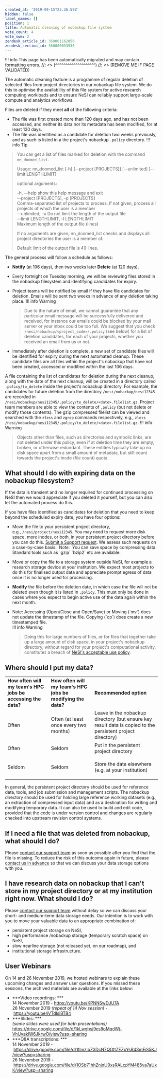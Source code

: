 ```yaml
---
created_at: '2019-09-15T23:36:59Z'
hidden: false
label_names: []
position: 1
title: Automatic cleaning of nobackup file system
vote_count: 4
vote_sum: 2
zendesk_article_id: 360001162856
zendesk_section_id: 360000033936
---
```




[//]: <> (REMOVE ME IF PAGE VALIDATED)
[//]: <> (vvvvvvvvvvvvvvvvvvvv)
!!! info
    This page has been automatically migrated and may contain formatting errors.
[//]: <> (^^^^^^^^^^^^^^^^^^^^)
[//]: <> (REMOVE ME IF PAGE VALIDATED)

The automatic cleaning feature is a programme of regular deletion of
selected files from project directories in our nobackup file system. We
do this to optimise the availability of this file system for active
research computing workloads and to ensure NeSI can reliably support
large-scale compute and analytics workflows.

Files are deleted if they meet **all** of the following criteria:

-   The file was first created more than 120 days ago, and has not been
    accessed, and neither its data nor its metadata has been modified,
    for at least 120 days.
-   The file was identified as a candidate for deletion two weeks
    previously, and as such is listed in a the project's
    nobackup `.policy` directory.
!!! info Tip
>
> You can get a list of files marked for deletion with the command
> `nn_doomed_list`.
>
> Usage: nn\_doomed\_list \[-h\] \[--project \[PROJECTS\]\]
> \[--unlimited\] \[--limit LENGTHLIMIT\]
>
> optional arguments:
>
> -h, --help show this help message and exit  
> --project \[PROJECTS\], -p \[PROJECTS\]  
> Comma-separated list of projects to process. If not given, process all
> projects of which the user is a member  
> --unlimited, -u Do not limit the length of the output file  
> --limit LENGTHLIMIT, -l LENGTHLIMIT  
> Maximum length of the output file (lines)
>
> If no arguments are given, nn\_doomed\_list checks and displays all
> project directories the user is a member of. 
>
> Default limit of the output file is 40 lines. 

The general process will follow a schedule as follows:

-   **Notify** (at 106 days), then two weeks later **Delete** (at 120
    days).

-   Every fortnight on Tuesday morning, we will be reviewing files
    stored in the nobackup filesystem and identifying candidates for
    expiry.

-   Project teams will be notified by email if they have file candidates
    for deletion. Emails will be sent two weeks in advance of any
    deletion taking place.
!!! info Warning
    >
    > Due to the nature of email, we cannot guarantee that any
    > particular email message will be successfully delivered and
    > received, for instance our emails could be blocked by your mail
    > server or your inbox could be too full. We suggest that you check
    > `/nesi/nobackup/<project_code>/.policy` (see below) for a list of
    > deletion candidates, for each of your projects, whether you
    > received an email from us or not.

-   Immediately after deletion is complete, a new set of candidate files
    will be identified for expiry during the next automated cleanup.
    These candidate files are all files within the project's nobackup
    that have not been created, accessed or modified within the last 106
    days.

A file containing the list of candidates for deletion during the next
cleanup, along with the date of the next cleanup, will be created in a
directory called `.policy/to_delete` inside the project's nobackup
directory. For example, the candidates for future deletion from the
directory `/nesi/nobackup/nesi12345` are recorded in
`/nesi/nobackup/nesi12345/.policy/to_delete/<date>.filelist.gz`. Project
team members are able to view the contents of `.policy` (but not delete
or modify those contents). The gzip compressed filelist can be viewed
and searched with the `zless` and `zgrep` commands respectively, e.g.,
`zless /nesi/nobackup/nesi12345/.policy/to_delete/<date>.filelist.gz`.
!!! info Warning
>
> Objects other than files, such as directories and symbolic links, are
> not deleted under this policy, even if at deletion time they are
> empty, broken, or otherwise redundant. These entities typically take
> up no disk space apart from a small amount of metadata, but still
> count towards the project's inode (file count) quota.

## What should I do with expiring data on the nobackup filesystem?

If the data is transient and no longer required for continued processing
on NeSI then we would appreciate if you deleted it yourself, but you can
also let the automated process do this.

If you have files identified as candidates for deletion that you need to
keep beyond the scheduled expiry date, you have four options:

-   Move the file to your persistent project directory,
    e.g., `/nesi/project/nesi12345`. You may need to request more disk
    space, more inodes, or both, in your persistent project directory
    before you can do this. [Submit a Support
    request](https://support.nesi.org.nz/hc/en-gb/requests/new). We
    assess such requests on a case-by-case basis.  Note:  You can save
    space by compressing data.  Standard tools such as \`gzip\`
    \`bzip2\` etc are available.

-   Move or copy the file to a storage system outside NeSI, for example
    a research storage device at your institution. We expect most
    projects to do this for finalised output data and appreciate prompt
    egress of data once it is no longer used for processing.

-   **Modify** the file before the deletion date, in which case the file
    will not be deleted even though it is listed in `.policy`. This must
    only be done in cases where you expect to begin active use of the
    data again within the next month.

-   Note: Accessing (Open/Close and Open/Save) or Moving (\`mv\`) does
    not update the timestamp of the file. Copying (\`cp\`) does create a
    new timestamped file.  
!!! info Warning
    >
    > Doing this for large numbers of files, or for files that together
    > take up a large amount of disk space, in your project's nobackup
    > directory, without regard for your project's computational
    > activity, constitutes a breach of [NeSI's acceptable use
    > policy](https://www.nesi.org.nz/services/high-performance-computing/guidelines/acceptable-use-policy).

## Where should I put my data?

<table>
<tbody>
<tr class="odd">
<td><strong>How often will my team's HPC jobs be accessing the
data?</strong></td>
<td><strong>How often will my team's HPC jobs be modifying the
data? </strong></td>
<td><strong>Recommended option </strong></td>
</tr>
<tr class="even">
<td>Often</td>
<td>Often (at least once every two months)</td>
<td>Leave in the nobackup directory (but ensure key result data is
copied to the persistent project directory)</td>
</tr>
<tr class="odd">
<td>Often</td>
<td>Seldom</td>
<td>Put in the persistent project directory</td>
</tr>
<tr class="even">
<td>Seldom</td>
<td>Seldom</td>
<td><p>Store the data elsewhere (e.g. at your institution)</p></td>
</tr>
</tbody>
</table>

In general, the persistent project directory should be used for
reference data, tools, and job submission and management scripts. The
nobackup directory should be used for holding large reference working
datasets (e.g., an extraction of compressed input data) and as a
destination for writing and modifying temporary data. It can also be
used to build and edit code, provided that the code is under version
control and changes are regularly checked into upstream revision control
systems.

## If I need a file that was deleted from nobackup, what should I do?

Please [contact our support
team](https://support.nesi.org.nz/hc/en-gb/requests/new) as soon as
possible after you find that the file is missing. To reduce the risk of
this outcome again in future, please [contact us in
advance](https://support.nesi.org.nz/hc/en-gb/requests/new) so that we
can discuss your data storage options with you.

## I have research data on nobackup that I can't store in my project directory or at my institution right now. What should I do?

Please [contact our support
team](https://support.nesi.org.nz/hc/en-gb/requests/new) without delay
so we can discuss your short- and medium-term data storage needs. Our
intention is to work with you to move your valuable data to an
appropriate combination of:

-   persistent project storage on NeSI,
-   high performance /nobackup storage (temporary scratch space) on
    NeSI,
-   slow nearline storage (not released yet, on our roadmap), and 
-   institutional storage infrastructure.

## User Webinars

On 14 and 26 November 2019, we hosted webinars to explain these upcoming
changes and answer user questions. If you missed these sessions, the
archived materials are available at the links below:

-   ***Video recordings: ***  
    14 November 2019 - <https://youtu.be/KPNNSwDJU7A>   
    26 November 2019 *(repeat of 14 Nov session)*
    - <https://youtu.be/iVTdlsiBTB4>
-   ***Slides: ***  
    *(same slides were used for both presentations)*  
    <https://drive.google.com/file/d/1kLwghsj9es8oMqdWj-VhUvaklW6JkrwO/view?usp=sharing>  
-   ***Q&A transcriptions: ***  
    14 November 2019
    - <https://drive.google.com/file/d/1tImzibZ3DcN7QOttZEZoYsR43mEiS5KJ/view?usp=sharing>   
    26 November 2019
    - <https://drive.google.com/file/d/1OSb71hhZnjnU9xsRALcpYM485va7aUxK/view?usp=sharing>

##  
